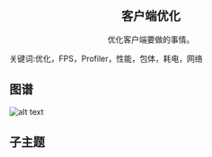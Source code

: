 <h2 align="center">客户端优化</h2>
<p align="center">优化客户端要做的事情。</p>
<p">关键词:优化，FPS，Profiler，性能，包体，耗电，网络</p>

## 图谱
![alt text](https://github.com/gonglei007/GameDevMind/blob/main/exports/4.1.3.客户端优化.png?raw=true)

## 子主题
